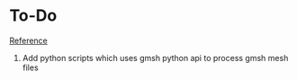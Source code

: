 # To-Do

[Reference](https://gitlab.onelab.info/gmsh/gmsh/-/blob/master/api/gmsh.f90?ref_type=heads)

1. Add python scripts which uses gmsh python api to process gmsh mesh files
